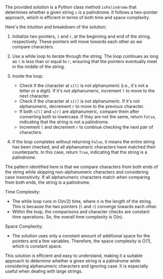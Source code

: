 The provided solution is a Python class method `isPalindrome` that determines whether a given string `s` is a palindrome. It follows a two-pointer approach, which is efficient in terms of both time and space complexity.

Here's the intuition and breakdown of the solution:

1. Initialize two pointers, `l` and `r`, at the beginning and end of the string, respectively. These pointers will move towards each other as we compare characters.

2. Use a while loop to iterate through the string. The loop continues as long as `l` is less than or equal to `r`, ensuring that the pointers eventually meet in the middle of the string.

3. Inside the loop:
   - Check if the character at `s[l]` is not alphanumeric (i.e., it's not a letter or a digit). If it's not alphanumeric, increment `l` to move to the next character.
   - Check if the character at `s[r]` is not alphanumeric. If it's not alphanumeric, decrement `r` to move to the previous character.
   - If both `s[l]` and `s[r]` are alphanumeric, compare them after converting both to lowercase. If they are not the same, return `False`, indicating that the string is not a palindrome.
   - Increment `l` and decrement `r` to continue checking the next pair of characters.

4. If the loop completes without returning `False`, it means the entire string has been checked, and all alphanumeric characters have matched their counterparts. In this case, return `True`, indicating that the string is a palindrome.

The pattern identified here is that we compare characters from both ends of the string while skipping non-alphanumeric characters and considering case insensitivity. If all alphanumeric characters match when comparing from both ends, the string is a palindrome.

Time Complexity:
- The while loop runs in O(n/2) time, where n is the length of the string. This is because the two pointers (`l` and `r`) converge towards each other.
- Within the loop, the comparisons and character checks are constant time operations. So, the overall time complexity is O(n).

Space Complexity:
- The solution uses only a constant amount of additional space for the pointers and a few variables. Therefore, the space complexity is O(1), which is constant space.

This solution is efficient and easy to understand, making it a suitable approach to determine whether a given string is a palindrome while considering alphanumeric characters and ignoring case. It is especially useful when dealing with large strings.